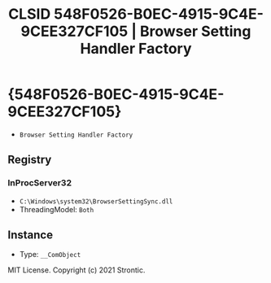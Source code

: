 ﻿---
title: "CLSID 548F0526-B0EC-4915-9C4E-9CEE327CF105 | Browser Setting Handler Factory"
excerpt: What is COM-Object CLSID 548F0526-B0EC-4915-9C4E-9CEE327CF105?
---

# {548F0526-B0EC-4915-9C4E-9CEE327CF105}

* `Browser Setting Handler Factory`

## Registry


### InProcServer32

* `C:\Windows\system32\BrowserSettingSync.dll`
* ThreadingModel: `Both`

## Instance

* Type: `__ComObject`

MIT License. Copyright (c) 2021 Strontic.



